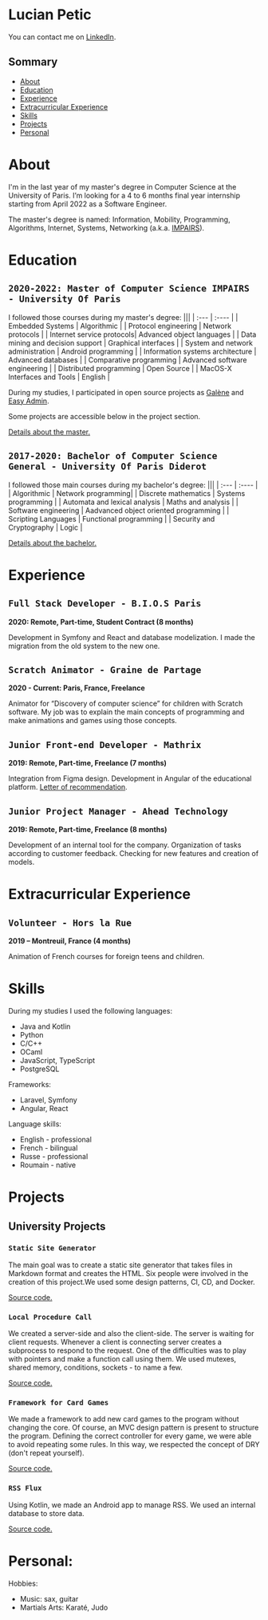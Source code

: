 # Lucian Petic

You can contact me on [LinkedIn](https://www.linkedin.com/in/lpetic/).

## Sommary 
- [About](./README.md#About) 
- [Education](./README.md#Education)  
- [Experience](./README.md#Experience) 
- [Extracurricular Experience](./README.md#Extracurricular_Experience)
- [Skills](./README.md#Skills)
- [Projects](./README.md#Projects) 
- [Personal](./README.md#Projects) 

# About

I'm in the last year of my master's degree in Computer Science at the University of Paris. I’m looking for a 4 to 6 months final year internship starting from April 2022 as a Software Engineer.

The master's degree is named: Information, Mobility, Programming, Algorithms, Internet, Systems, Networking (a.k.a. [IMPAIRS](http://www.informatique.univ-paris-diderot.fr/formations/masters/impairs/accueil)).

# Education

## ```2020-2022: Master of Computer Science IMPAIRS - University Of Paris```

I followed those courses during my master's degree:
|||
| :---        |    :----   |
| Embedded Systems  | Algorithmic   |
| Protocol engineering | Network protocols      |
| Internet service protocols| Advanced object languages  |
| Data mining and decision support | Graphical interfaces |
| System and network administration | Android programming |
| Information systems architecture | Advanced databases |
| Comparative programming | Advanced software engineering |
| Distributed programming | Open Source |
| MacOS-X Interfaces and Tools | English |

During my studies, I participated in open source projects as [Galène](https://galene.org/) and [Easy Admin](https://symfony.com/bundles/EasyAdminBundle/current/index.html).

Some projects are accessible below in the project section.

[Details about the master.](http://www.informatique.univ-paris-diderot.fr/formations/masters/impairs/accueil)

## ```2017-2020: Bachelor of Computer Science General - University Of Paris Diderot```

I followed those main courses during my bachelor's degree:
|||
| :---        |    :----   |
| Algorithmic    | Network programming|
| Discrete mathematics | Systems programming |
| Automata and lexical analysis |  Maths and analysis |
| Software engineering | Aadvanced object oriented programming |
| Scripting Languages | Functional programming |
| Security and Cryptography | Logic |

[Details about the bachelor.](http://www.informatique.univ-paris-diderot.fr/formations/licences/informatique-generale/accueil)


# Experience

## ```Full Stack Developer - B.I.O.S Paris```

**2020: Remote, Part-time, Student Contract (8 months)**

Development in Symfony and React and database modelization. I made the migration from the old system to the new one.

## ```Scratch Animator - Graine de Partage```

**2020 - Current: Paris, France, Freelance**

Animator for “Discovery of computer science” for children with Scratch software. My job was to explain the main concepts of programming and make animations and games using those concepts.

## ```Junior Front-end Developer - Mathrix```

**2019: Remote, Part-time, Freelance (7 months)**

Integration from Figma design. Development in Angular of the educational platform. [Letter of recommendation](https://mega.nz/file/eBxgiLKJ#Wil14ZAztMYyBKOTY_GMnhlvx-Ye9z70CISsn9Mf3Ts).


## ```Junior Project Manager - Ahead Technology```

**2019: Remote, Part-time, Freelance (8 months)**

Development of an internal tool for the company. Organization of tasks according to customer feedback. Checking for new features and creation of models.

# Extracurricular Experience

## ```Volunteer - Hors la Rue```

**2019 – Montreuil, France  (4 months)**

Animation of French courses for foreign teens and children.

# Skills

During my studies I used the following languages:
- Java and Kotlin
- Python
- C/C++
- OCaml
- JavaScript, TypeScript
- PostgreSQL

Frameworks:
- Laravel, Symfony
- Angular, React

Language skills:
- English - professional
- French - bilingual
- Russe - professional
- Roumain - native

# Projects

## University Projects

### ```Static Site Generator```

The main goal was to create a static site generator that takes files in Markdown format and creates the HTML. Six people were involved in the creation of this project.We used some design patterns, CI, CD, and Docker.

[Source code.](https://github.com/inlor/university/tree/main/M1S2/GLA/ssg)

### ```Local Procedure Call```

We created a server-side and also the client-side. The server is waiting for client requests. Whenever a client is connecting server creates a subprocess to respond to the request. One of the difficulties was to play with pointers and make a function call using them. We used mutexes, shared memory, conditions, sockets - to name a few.

[Source code.](https://github.com/inlor/university/tree/main/M1S2/SY/lpc-call)


### ```Framework for Card Games```

We made a framework to add new card games to the program without changing the core. Of course, an MVC design pattern is present to structure the program. Defining the correct controller for every game, we were able to avoid repeating some rules. In this way, we respected the concept of DRY (don't repeat yourself).

[Source code.](https://github.com/inlor/university/tree/main/M1S1/LOA/card-games)

### ```RSS Flux```

Using Kotlin, we made an Android app to manage RSS. We used an internal database to store data.

[Source code.](https://github.com/inlor/university/tree/main/M1S1/PCM/rss)

# Personal:

Hobbies:
- Music: sax, guitar
- Martials Arts: Karaté, Judo
